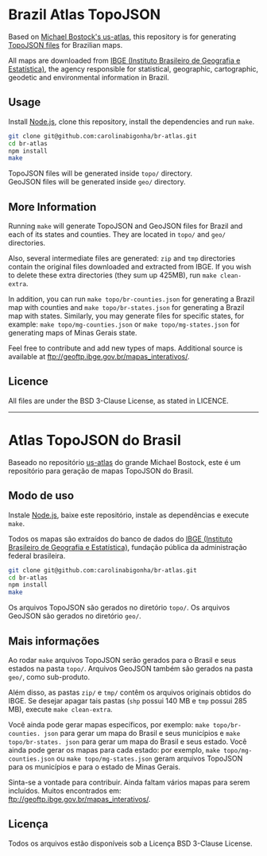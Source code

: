 # Brazil Atlas TopoJSON

Based on [Michael Bostock's us-atlas](http://github.com/mbostock/us-atlas.git), this repository is for generating [TopoJSON files](https://github.com/mbostock/topojson) for Brazilian maps.

All maps are downloaded from [IBGE (Instituto Brasileiro de Geografia e Estatística)](http://www.ibge.gov.br/), the agency responsible for
statistical, geographic, cartographic, geodetic and environmental information
in Brazil.

## Usage

Install [Node.js](http://nodejs.org/), clone this repository, install the dependencies and run `make`.

```bash
git clone git@github.com:carolinabigonha/br-atlas.git
cd br-atlas
npm install
make
```
                                   
TopoJSON files will be generated inside ``topo/`` directory.                        
GeoJSON files will be generated inside ``geo/`` directory.                        

## More Information

Running ``make`` will generate TopoJSON and GeoJSON files for Brazil and
each of its states and counties. They are located in ``topo/`` and ``geo/`` directories.

Also, several intermediate files are generated: ``zip`` and ``tmp``
directories contain the original files downloaded and extracted from
IBGE. If you wish to delete these extra directories (they sum up 425MB),
run ``make clean-extra``.

In addition, you can run ``make topo/br-counties.json`` for generating
a Brazil map with counties and ``make topo/br-states.json`` for generating
a Brazil map with states. Similarly, you may generate files for
specific states, for example:
``make topo/mg-counties.json`` or ``make topo/mg-states.json``
for generating maps of Minas Gerais state.

Feel free to contribute and add new types of maps.
Additional source is available at ftp://geoftp.ibge.gov.br/mapas_interativos/.

## Licence

All files are under the BSD 3-Clause License, as stated in LICENCE.

-----------------------------------

# Atlas TopoJSON do Brasil

Baseado no repositório [us-atlas](http://github.com/mbostock/us-atlas.git) do grande Michael Bostock, este é um repositório para geração de mapas TopoJSON
do Brasil.

## Modo de uso

Instale [Node.js](http://nodejs.org/), baixe este repositório, instale
as dependências e execute `make`.

Todos os mapas são extraídos do banco de dados do [IBGE (Instituto Brasileiro de Geografia e Estatística)](http://www.ibge.gov.br/), fundação pública da
administração federal brasileira.

```bash
git clone git@github.com:carolinabigonha/br-atlas.git
cd br-atlas
npm install
make
```

Os arquivos TopoJSON são gerados no diretório ``topo/``.
Os arquivos GeoJSON são gerados no diretório ``geo/``.

## Mais informações

Ao rodar ``make`` arquivos TopoJSON serão gerados para o Brasil e seus
estados na pasta ``topo/``. Arquivos GeoJSON também são gerados na
pasta ``geo/``, como sub-produto.

Além disso, as pastas ``zip/`` e ``tmp/``
contêm os arquivos originais obtidos do IBGE.
Se desejar apagar tais pastas
(``shp`` possui 140 MB e ``tmp`` possui 285 MB),
execute ``make clean-extra``.

Você ainda pode gerar mapas específicos, por exemplo: ``make topo/br-counties.
json`` para gerar um mapa do Brasil e seus municípios e ``make topo/br-states.
json`` para gerar um mapa do Brasil e seus estado. Você ainda pode gerar os
mapas para cada estado: por exemplo, ``make topo/mg-counties.json`` ou ``make
topo/mg-states.json`` geram arquivos TopoJSON para os municípios e para o
estado de Minas Gerais.

Sinta-se a vontade para contribuir. Ainda faltam vários mapas para serem
incluídos. Muitos encontrados em: ftp://geoftp.ibge.gov.br/mapas_interativos/.

## Licença

Todos os arquivos estão disponíveis sob a Licença BSD 3-Clause License.
